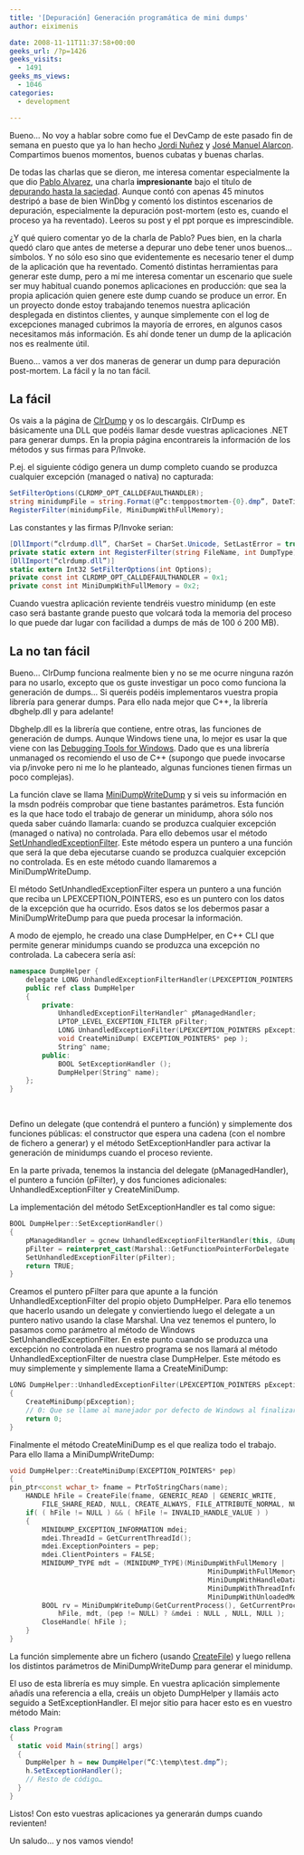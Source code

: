 ```yaml
---
title: '[Depuración] Generación programática de mini dumps'
author: eiximenis

date: 2008-11-11T11:37:58+00:00
geeks_url: /?p=1426
geeks_visits:
  - 1491
geeks_ms_views:
  - 1046
categories:
  - development

---
```

Bueno… No voy a hablar sobre como fue el DevCamp de este pasado fin de semana en puesto que ya lo han hecho [Jordi Nuñez][1] y [José Manuel Alarcon][2]. Compartimos buenos momentos, buenos cubatas y buenas charlas. 

De todas las charlas que se dieron, me interesa comentar especialmente la que dio [Pablo Alvarez][3], una charla **impresionante** bajo el título de [depurando hasta la saciedad][4]. Aunque contó con apenas 45 minutos destripó a base de bien WinDbg y comentó los distintos escenarios de depuración, especialmente la depuración post-mortem (esto es, cuando el proceso ya ha reventado). Leeros su post y el ppt porque es imprescindible. 

¿Y qué quiero comentar yo de la charla de Pablo? Pues bien, en la charla quedó claro que antes de meterse a depurar uno debe tener unos buenos… símbolos. Y no sólo eso sino que evidentemente es necesario tener el dump de la aplicación que ha reventado. Comentó distintas herramientas para generar este dump, pero a mí me interesa comentar un escenario que suele ser muy habitual cuando ponemos aplicaciones en producción: que sea la propia aplicación quien genere este dump cuando se produce un error. En un proyecto donde estoy trabajando tenemos nuestra aplicación desplegada en distintos clientes, y aunque simplemente con el log de excepciones managed cubrimos la mayoría de errores, en algunos casos necesitamos más información. Es ahí donde tener un dump de la aplicación nos es realmente útil. 

Bueno… vamos a ver dos maneras de generar un dump para depuración post-mortem. La fácil y la no tan fácil. 

## La fácil

Os vais a la página de [ClrDump][5] y os lo descargáis. ClrDump es básicamente una DLL que podéis llamar desde vuestras aplicaciones .NET para generar dumps. En la propia página encontrareis la información de los métodos y sus firmas para P/Invoke. 

P.ej. el siguiente código genera un dump completo cuando se produzca cualquier excepción (managed o nativa) no capturada: 

```cs
SetFilterOptions(CLRDMP_OPT_CALLDEFAULTHANDLER);
string minidumpFile = string.Format(@”c:temppostmortem-{0}.dmp”, DateTime.Now.ToString(“dd-MM-yyyy”));
RegisterFilter(minidumpFile, MiniDumpWithFullMemory);
```

Las constantes y las firmas P/Invoke serian: 

```cs
[DllImport(“clrdump.dll”, CharSet = CharSet.Unicode, SetLastError = true)]
private static extern int RegisterFilter(string FileName, int DumpType);
[DllImport(“clrdump.dll”)]
static extern Int32 SetFilterOptions(int Options);
private const int CLRDMP_OPT_CALLDEFAULTHANDLER = 0x1;
private const int MiniDumpWithFullMemory = 0x2;
```

Cuando vuestra aplicación reviente tendréis vuestro minidump (en este caso será bastante grande puesto que volcará toda la memoria del proceso lo que puede dar lugar con facilidad a dumps de más de 100 ó 200 MB). 

## La no tan fácil 

Bueno… ClrDump funciona realmente bien y no se me ocurre ninguna razón para no usarlo, excepto que os guste investigar un poco como funciona la generación de dumps… Si queréis podéis implementaros vuestra propia librería para generar dumps. Para ello nada mejor que C++, la librería dbghelp.dll y para adelante! 

Dbghelp.dll es la librería que contiene, entre otras, las funciones de generación de dumps. Aunque Windows tiene una, lo mejor es usar la que viene con las [Debugging Tools for Windows][6]. Dado que es una librería unmanaged os recomiendo el uso de C++ (supongo que puede invocarse via p/invoke pero ni me lo he planteado, algunas funciones tienen firmas un poco complejas). 

La función clave se llama [MiniDumpWriteDump][7] y si veis su información en la msdn podréis comprobar que tiene bastantes parámetros. Esta función es la que hace todo el trabajo de generar un minidump, ahora sólo nos queda saber cuándo llamarla: cuando se produzca cualquier excepción (managed o nativa) no controlada. Para ello debemos usar el método [SetUnhandledExceptionFilter][8]. Este método espera un puntero a una función que será la que deba ejecutarse cuando se produzca cualquier excepción no controlada. Es en este método cuando llamaremos a MiniDumpWriteDump. 

El método SetUnhandledExceptionFilter espera un puntero a una función que reciba un LPEXCEPTION_POINTERS, eso es un puntero con los datos de la excepción que ha ocurrido. Esos datos se los debermos pasar a MiniDumpWriteDump para que pueda procesar la información. 

A modo de ejemplo, he creado una clase DumpHelper, en C++ CLI que permite generar minidumps cuando se produzca una excepción no controlada. La cabecera sería así: 

```cpp
namespace DumpHelper {
    delegate LONG UnhandledExceptionFilterHandler(LPEXCEPTION_POINTERS pException);
    public ref class DumpHelper
    {
        private:
            UnhandledExceptionFilterHandler^ pManagedHandler;
            LPTOP_LEVEL_EXCEPTION_FILTER pFilter;
            LONG UnhandledExceptionFilter(LPEXCEPTION_POINTERS pException);
            void CreateMiniDump( EXCEPTION_POINTERS* pep );
            String^ name;
        public:
            BOOL SetExceptionHandler ();
            DumpHelper(String^ name);
    };
}
```
 

Defino un delegate (que contendrá el puntero a función) y simplemente dos funciones públicas: el constructor que espera una cadena (con el nombre de fichero a generar) y el método SetExceptionHandler para activar la generación de minidumps cuando el proceso reviente. 

En la parte privada, tenemos la instancia del delegate (pManagedHandler), el puntero a función (pFilter), y dos funciones adicionales: UnhandledExceptionFilter y CreateMiniDump. 

La implementación del método SetExceptionHandler es tal como sigue: 

```cpp
BOOL DumpHelper::SetExceptionHandler()
{
    pManagedHandler = gcnew UnhandledExceptionFilterHandler(this, &DumpHelper::UnhandledExceptionFilter);
    pFilter = reinterpret_cast(Marshal::GetFunctionPointerForDelegate (pManagedHandler).ToPointer());
    SetUnhandledExceptionFilter(pFilter);
    return TRUE;
}
```

Creamos el puntero pFilter para que apunte a la función UnhandledExceptionFilter del propio objeto DumpHelper. Para ello tenemos que hacerlo usando un delegate y conviertiendo luego el delegate a un puntero nativo usando la clase Marshal. Una vez tenemos el puntero, lo pasamos como parámetro al método de Windows SetUnhandledExceptionFilter. En este punto cuando se produzca una excepción no controlada en nuestro programa se nos llamará al método UnhandledExceptionFilter de nuestra clase DumpHelper. Este método es muy simplemente y simplemente llama a CreateMiniDump: 

```cpp
LONG DumpHelper::UnhandledExceptionFilter(LPEXCEPTION_POINTERS pException)
{
    CreateMiniDump(pException);            
    // 0: Que se llame al manejador por defecto de Windows al finalizar
    return 0;
}
```

Finalmente el método CreateMiniDump es el que realiza todo el trabajo. Para ello llama a MiniDumpWriteDump: 

```cpp
void DumpHelper::CreateMiniDump(EXCEPTION_POINTERS* pep)
{
pin_ptr<const wchar_t> fname = PtrToStringChars(name);
    HANDLE hFile = CreateFile(fname, GENERIC_READ | GENERIC_WRITE,
        FILE_SHARE_READ, NULL, CREATE_ALWAYS, FILE_ATTRIBUTE_NORMAL, NULL);        
    if( ( hFile != NULL ) && ( hFile != INVALID_HANDLE_VALUE ) )
    {    
        MINIDUMP_EXCEPTION_INFORMATION mdei;
        mdei.ThreadId = GetCurrentThreadId();
        mdei.ExceptionPointers = pep;
        mdei.ClientPointers = FALSE;
        MINIDUMP_TYPE mdt = (MINIDUMP_TYPE)(MiniDumpWithFullMemory |
                                                 MiniDumpWithFullMemoryInfo |
                                                 MiniDumpWithHandleData |
                                                 MiniDumpWithThreadInfo |
                                                 MiniDumpWithUnloadedModules );
        BOOL rv = MiniDumpWriteDump(GetCurrentProcess(), GetCurrentProcessId(),
            hFile, mdt, (pep != NULL) ? &mdei : NULL , NULL, NULL );
        CloseHandle( hFile );
    }
}
```

La función simplemente abre un fichero (usando [CreateFile][9]) y luego rellena los distintos parámetros de MiniDumpWriteDump para generar el minidump. 

El uso de esta librería es muy simple. En vuestra aplicación simplemente añadís una referencia a ella, creáis un objeto DumpHelper y llamáis acto seguido a SetExceptionHandler. El mejor sitio para hacer esto es en vuestro método Main: 

```cs
class Program
{
  static void Main(string[] args)
  {
    DumpHelper h = new DumpHelper(“C:\temp\test.dmp”);
    h.SetExceptionHandler();
    // Resto de código…
  }
}
```

Listos! Con esto vuestras aplicaciones ya generarán dumps cuando revienten! 

Un saludo… y nos vamos viendo!

 [1]: https://mx1.raona.com/owa/http:/geeks.ms/blogs/jnunez/archive/2008/11/10/devcamp-volviendo-al-pasado-y-viendo-el-futuro.aspx
 [2]: http://geeks.ms/blogs/jalarcon/archive/2008/11/10/guadalajara-charlas-t-233-cnicas-y-gymcana-este-fin-de-semana.aspx
 [3]: http://geeks.ms/blogs/palvarez/default.aspx
 [4]: http://geeks.ms/blogs/palvarez/archive/2008/11/09/weekend-warrior-depurando-hasta-la-saciedad-en-el-devcamp.aspx
 [5]: http://www.debuginfo.com/tools/clrdump.html
 [6]: http://www.microsoft.com/whdc/devtools/debugging/default.mspx
 [7]: http://msdn.microsoft.com/en-us/library/ms680360(VS.85).aspx
 [8]: http://msdn.microsoft.com/en-us/library/ms680634.aspx
 [9]: http://msdn.microsoft.com/en-us/library/aa363858(VS.85).aspx